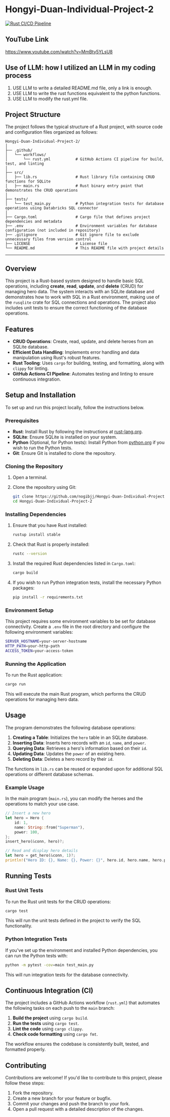 # Hongyi-Duan-Individual-Project-2

[![Rust CI/CD Pipeline](https://github.com/nogibjj/Hongyi-Duan-Individual-Project-2/actions/workflows/hello.yml/badge.svg)](https://github.com/nogibjj/Hongyi-Duan-Individual-Project-2/actions/workflows/hello.yml)

## YouTube Link

https://www.youtube.com/watch?v=MmBty5YLsU8

## Use of LLM: how I utilized an LLM in my coding process

1. USE LLM to write a detailed README.md file, only a link is enough.
2. USE LLM to write the rust functions equivalent to the python functions.
3. USE LLM to modify the rust.yml file.

## Project Structure

The project follows the typical structure of a Rust project, with source code and configuration files organized as follows:

```
Hongyi-Duan-Individual-Project-2/
│
├── .github/
│   └── workflows/
│       └── rust.yml           # GitHub Actions CI pipeline for build, test, and linting
│
├── src/
│   ├── lib.rs                 # Rust library file containing CRUD functions for SQLite
│   ├── main.rs                # Rust binary entry point that demonstrates the CRUD operations
│
├── tests/
│   └── test_main.py           # Python integration tests for database operations using Databricks SQL connector
│
├── Cargo.toml                 # Cargo file that defines project dependencies and metadata
├── .env                       # Environment variables for database configuration (not included in repository)
├── .gitignore                 # Git ignore file to exclude unnecessary files from version control
├── LICENSE                    # License file
└── README.md                  # This README file with project details
```

---

## Overview

This project is a Rust-based system designed to handle basic SQL operations, including **create**, **read**, **update**, and **delete** (CRUD) for managing hero data. The system interacts with an SQLite database and demonstrates how to work with SQL in a Rust environment, making use of the `rusqlite` crate for SQL connections and operations. The project also includes unit tests to ensure the correct functioning of the database operations.

## Features

- **CRUD Operations**: Create, read, update, and delete heroes from an SQLite database.
- **Efficient Data Handling**: Implements error handling and data manipulation using Rust's robust features.
- **Rust Tooling**: Uses `cargo` for building, testing, and formatting, along with `clippy` for linting.
- **GitHub Actions CI Pipeline**: Automates testing and linting to ensure continuous integration.

## Setup and Installation

To set up and run this project locally, follow the instructions below.

### Prerequisites

- **Rust**: Install Rust by following the instructions at [rust-lang.org](https://www.rust-lang.org/tools/install).
- **SQLite**: Ensure SQLite is installed on your system.
- **Python** (Optional, for Python tests): Install Python from [python.org](https://www.python.org/downloads/) if you wish to run the Python tests.
- **Git**: Ensure Git is installed to clone the repository.

### Cloning the Repository

1. Open a terminal.
2. Clone the repository using Git:

    ```bash
    git clone https://github.com/nogibjj/Hongyi-Duan-Individual-Project-2.git
    cd Hongyi-Duan-Individual-Project-2
    ```

### Installing Dependencies

1. Ensure that you have Rust installed:

    ```bash
    rustup install stable
    ```

2. Check that Rust is properly installed:

    ```bash
    rustc --version
    ```

3. Install the required Rust dependencies listed in `Cargo.toml`:

    ```bash
    cargo build
    ```

4. If you wish to run Python integration tests, install the necessary Python packages:

    ```bash
    pip install -r requirements.txt
    ```

### Environment Setup

This project requires some environment variables to be set for database connectivity. Create a `.env` file in the root directory and configure the following environment variables:

```bash
SERVER_HOSTNAME=your-server-hostname
HTTP_PATH=your-http-path
ACCESS_TOKEN=your-access-token
```

### Running the Application

To run the Rust application:

```bash
cargo run
```

This will execute the main Rust program, which performs the CRUD operations for managing hero data.

## Usage

The program demonstrates the following database operations:

1. **Creating a Table**: Initializes the `hero` table in an SQLite database.
2. **Inserting Data**: Inserts hero records with an `id`, `name`, and `power`.
3. **Querying Data**: Retrieves a hero's information based on their `id`.
4. **Updating Data**: Updates the `power` of an existing hero.
5. **Deleting Data**: Deletes a hero record by their `id`.

The functions in `lib.rs` can be reused or expanded upon for additional SQL operations or different database schemas.

### Example Usage

In the main program (`main.rs`), you can modify the heroes and the operations to match your use case.

```rust
// Insert a new hero
let hero = Hero {
    id: 1,
    name: String::from("Superman"),
    power: 100,
};
insert_hero(&conn, hero)?;

// Read and display hero details
let hero = get_hero(&conn, 1)?;
println!("Hero ID: {}, Name: {}, Power: {}", hero.id, hero.name, hero.power);
```

## Running Tests

### Rust Unit Tests

To run the Rust unit tests for the CRUD operations:

```bash
cargo test
```

This will run the unit tests defined in the project to verify the SQL functionality.

### Python Integration Tests

If you've set up the environment and installed Python dependencies, you can run the Python tests with:

```bash
python -m pytest -cov=main test_main.py
```

This will run integration tests for the database connectivity.

## Continuous Integration (CI)

The project includes a GitHub Actions workflow (`rust.yml`) that automates the following tasks on each push to the `main` branch:

1. **Build the project** using `cargo build`.
2. **Run the tests** using `cargo test`.
3. **Lint the code** using `cargo clippy`.
4. **Check code formatting** using `cargo fmt`.

The workflow ensures the codebase is consistently built, tested, and formatted properly.

## Contributing

Contributions are welcome! If you'd like to contribute to this project, please follow these steps:

1. Fork the repository.
2. Create a new branch for your feature or bugfix.
3. Commit your changes and push the branch to your fork.
4. Open a pull request with a detailed description of the changes.
